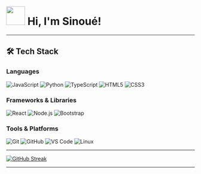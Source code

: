 # <img src="https://media.giphy.com/media/hvRJCLFzcasrR4ia7z/giphy.gif" width="50px"> Hi, I'm Sinoué!

---

## 🛠️ Tech Stack

### Languages
<p>
  <img src="https://img.shields.io/badge/-JavaScript-F7DF1E?logo=javascript&logoColor=black&style=for-the-badge" alt="JavaScript"/>
  <img src="https://img.shields.io/badge/-Python-3776AB?logo=python&logoColor=white&style=for-the-badge" alt="Python"/>
  <img src="https://img.shields.io/badge/-TypeScript-007ACC?logo=typescript&logoColor=white&style=for-the-badge" alt="TypeScript"/>
  <img src="https://img.shields.io/badge/-HTML5-E34F26?logo=html5&logoColor=white&style=for-the-badge" alt="HTML5"/>
  <img src="https://img.shields.io/badge/-CSS3-1572B6?logo=css3&logoColor=white&style=for-the-badge" alt="CSS3"/>
</p>

### Frameworks & Libraries
<p>
  <img src="https://img.shields.io/badge/-React-61DAFB?logo=react&logoColor=black&style=for-the-badge" alt="React"/>
  <img src="https://img.shields.io/badge/-Node.js-339933?logo=nodedotjs&logoColor=white&style=for-the-badge" alt="Node.js"/>
  <img src="https://img.shields.io/badge/-Bootstrap-7952B3?logo=bootstrap&logoColor=white&style=for-the-badge" alt="Bootstrap"/>
</p>

### Tools & Platforms
<p>
  <img src="https://img.shields.io/badge/-Git-F05032?logo=git&logoColor=white&style=for-the-badge" alt="Git"/>
  <img src="https://img.shields.io/badge/-GitHub-181717?logo=github&logoColor=white&style=for-the-badge" alt="GitHub"/>
  <img src="https://img.shields.io/badge/-VS%20Code-007ACC?logo=visual-studio-code&logoColor=white&style=for-the-badge" alt="VS Code"/>
  <img src="https://img.shields.io/badge/-Linux-FCC624?logo=linux&logoColor=black&style=for-the-badge" alt="Linux"/>
</p>

---

[![GitHub Streak](https://streak-stats.demolab.com?user=GAD-cell&theme=blue-green)](https://git.io/streak-stats)

---


